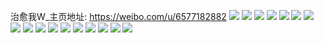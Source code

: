 治愈我W_主页地址: https://weibo.com/u/6577182882 
![](https://wx4.sinaimg.cn/mw2000/007b7bISgy1h96o5gylz9j30u01400yv.jpg) 
![](https://wx4.sinaimg.cn/mw2000/007b7bISgy1h96o5iddjwj30u0140q9w.jpg) 
![](https://wx4.sinaimg.cn/mw2000/007b7bISgy1h96o5hqmh2j30u014045n.jpg) 
![](https://wx4.sinaimg.cn/mw2000/007b7bISgy1h96o5j4k8hj30u01407aj.jpg) 
![](https://wx4.sinaimg.cn/mw2000/007b7bISgy1h96o63iru7j30u014dn4f.jpg) 
![](https://wx4.sinaimg.cn/mw2000/007b7bISgy1h96o5srtnej30u01syn12.jpg) 
![](https://wx4.sinaimg.cn/mw2000/007b7bISgy1h96o5u6zw6j30u0140k1f.jpg) 
![](https://wx4.sinaimg.cn/mw2000/007b7bISgy1h96o8yme5aj30u01407ax.jpg) 
![](https://wx4.sinaimg.cn/mw2000/007b7bISgy1h8vgo7lwilj30u0140qak.jpg) 
![](https://wx4.sinaimg.cn/mw2000/007b7bISgy1h8vgpf8590j30u00u0wjg.jpg) 
![](https://wx4.sinaimg.cn/mw2000/007b7bISgy1h8vgo97jtdj30u0140gw3.jpg) 
![](https://wx4.sinaimg.cn/mw2000/007b7bISgy1h8oj3ahwz1j30u01hc7cb.jpg) 
![](https://wx4.sinaimg.cn/mw2000/007b7bISgy1h8l9fs4fdqj30wi1ycx3c.jpg) 
![](https://wx4.sinaimg.cn/mw2000/007b7bISgy1h8l9frdmlwj30wi1yc190.jpg) 
![](https://wx4.sinaimg.cn/mw2000/007b7bISgy1h8hqmzz67yj32c0340e86.jpg) 
![](https://wx4.sinaimg.cn/mw2000/007b7bISgy1h8e2sn1gtgj30u00zo44g.jpg) 
![](https://wx4.sinaimg.cn/mw2000/007b7bISgy1h8e2skd5r4j30u00z6445.jpg) 
